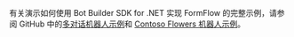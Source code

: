 有关演示如何使用 Bot Builder SDK for .NET 实现 FormFlow 的完整示例，请参阅 GitHub 中的<a href="https://aka.ms/v3-cs-core-multiDialogs" target="_blank">多对话机器人示例</a>和 <a href="https://aka.ms/v3-cs-demo-contosoFlowers" target="_blank">Contoso Flowers 机器人示例</a>。

